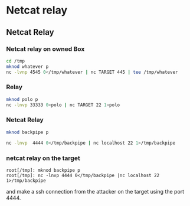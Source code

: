 # Netcat relay

## Netcat Relay <a id="netcat-relay-on-owned-box"></a>

### Netcat relay on owned Box

```bash
cd /tmp
mknod whatever p
nc -lvnp 4545 0</tmp/whatever | nc TARGET 445 | tee /tmp/whatever
```

### Relay

```bash
mknod polo p
nc -lnvp 33333 0<polo | nc TARGET 22 1>polo
```

### Netcat Relay

```bash
mknod backpipe p

nc -lnvp  4444 0</tmp/backpipe | nc localhost 22 1>/tmp/backpipe
```

### netcat relay on the target <a id="then-create-a-nc-relay-on-the-target"></a>

`root[/tmp]: mknod backpipe p`  
`root[/tmp]: nc -lnvp 4444 0</tmp/backpipe |nc localhost 22 1>/tmp/backpipe`

and make a ssh connection from the attacker on the target using the port 4444.

